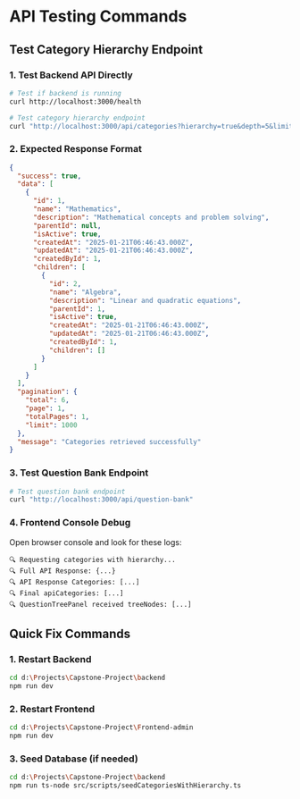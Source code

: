 # API Testing Commands

## Test Category Hierarchy Endpoint

### 1. Test Backend API Directly
```bash
# Test if backend is running
curl http://localhost:3000/health

# Test category hierarchy endpoint
curl "http://localhost:3000/api/categories?hierarchy=true&depth=5&limit=1000"
```

### 2. Expected Response Format
```json
{
  "success": true,
  "data": [
    {
      "id": 1,
      "name": "Mathematics",
      "description": "Mathematical concepts and problem solving",
      "parentId": null,
      "isActive": true,
      "createdAt": "2025-01-21T06:46:43.000Z",
      "updatedAt": "2025-01-21T06:46:43.000Z",
      "createdById": 1,
      "children": [
        {
          "id": 2,
          "name": "Algebra",
          "description": "Linear and quadratic equations",
          "parentId": 1,
          "isActive": true,
          "createdAt": "2025-01-21T06:46:43.000Z",
          "updatedAt": "2025-01-21T06:46:43.000Z",
          "createdById": 1,
          "children": []
        }
      ]
    }
  ],
  "pagination": {
    "total": 6,
    "page": 1,
    "totalPages": 1,
    "limit": 1000
  },
  "message": "Categories retrieved successfully"
}
```

### 3. Test Question Bank Endpoint
```bash
# Test question bank endpoint
curl "http://localhost:3000/api/question-bank"
```

### 4. Frontend Console Debug
Open browser console and look for these logs:
```
🔍 Requesting categories with hierarchy...
🔍 Full API Response: {...}
🔍 API Response Categories: [...]
🔍 Final apiCategories: [...]
🔍 QuestionTreePanel received treeNodes: [...]
```

## Quick Fix Commands

### 1. Restart Backend
```bash
cd d:\Projects\Capstone-Project\backend
npm run dev
```

### 2. Restart Frontend
```bash
cd d:\Projects\Capstone-Project\Frontend-admin
npm run dev
```

### 3. Seed Database (if needed)
```bash
cd d:\Projects\Capstone-Project\backend
npm run ts-node src/scripts/seedCategoriesWithHierarchy.ts
```
